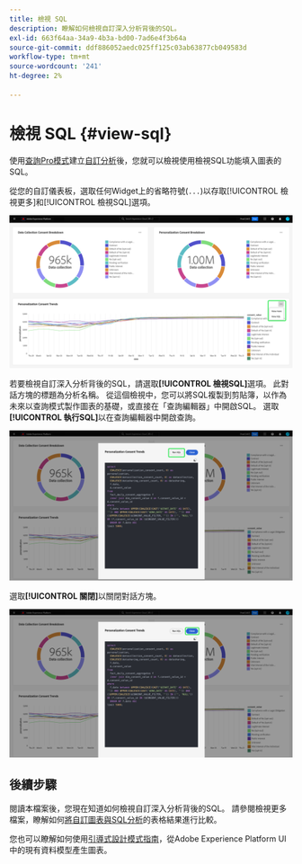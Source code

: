 ```yaml
---
title: 檢視 SQL
description: 瞭解如何檢視自訂深入分析背後的SQL。
exl-id: 663f64aa-34a9-4b3a-bd00-7ad6e4f3b64a
source-git-commit: ddf886052aedc025ff125c03ab63877cb049583d
workflow-type: tm+mt
source-wordcount: '241'
ht-degree: 2%

---
```


# 檢視 SQL {#view-sql}

使用[查詢Pro模式](./overview.md#query-pro-mode)建立[自訂分析](./overview.md)後，您就可以檢視使用檢視SQL功能填入圖表的SQL。

從您的自訂儀表板，選取任何Widget上的省略符號(`...`)以存取[!UICONTROL 檢視更多]和[!UICONTROL 檢視SQL]選項。

![包含深入分析之省略符號下拉式功能表及[檢視更多]和[檢視SQL]選項的自訂儀表板。](../images/sql-insights-query-pro-mode/ellipses-dropdown.png)

若要檢視自訂深入分析背後的SQL，請選取&#x200B;**[!UICONTROL 檢視SQL]**&#x200B;選項。 此對話方塊的標題為分析名稱。 從這個檢視中，您可以將SQL複製到剪貼簿，以作為未來以查詢模式製作圖表的基礎，或直接在「查詢編輯器」中開啟SQL。 選取&#x200B;**[!UICONTROL 執行SQL]**&#x200B;以在查詢編輯器中開啟查詢。

![顯示深入分析的SQL的對話方塊，其中反白顯示[SQL與執行SQL]選項。](../images/sql-insights-query-pro-mode/view-sql.png)

選取&#x200B;**[!UICONTROL 關閉]**&#x200B;以關閉對話方塊。

![顯示Close選項反白之深入分析SQL的對話方塊。](../images/sql-insights-query-pro-mode/close-sql-dialog.png)

## 後續步驟

閱讀本檔案後，您現在知道如何檢視自訂深入分析背後的SQL。 請參閱檢視更多檔案，瞭解如何[將自訂圖表與SQL分析](./view-more.md)的表格結果進行比較。

您也可以瞭解如何使用[引導式設計模式指南](../standard-dashboards.md)，從Adobe Experience Platform UI中的現有資料模型產生圖表。
